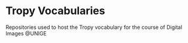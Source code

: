 # Tropy Vocabularies

Repositories used to host the Tropy vocabulary for the course of Digital Images @UNIGE 
